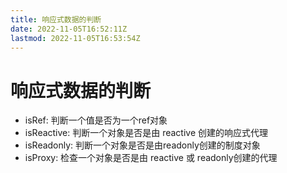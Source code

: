 ```yaml
---
title: 响应式数据的判断
date: 2022-11-05T16:52:11Z
lastmod: 2022-11-05T16:53:54Z
---
```


# 响应式数据的判断

* isRef: 判断一个值是否为一个ref对象
* isReactive: 判断一个对象是否是由 reactive 创建的响应式代理
* isReadonly: 判断一个对象是否是由readonly创建的制度对象
* isProxy: 检查一个对象是否是由 reactive 或 readonly创建的代理

‍
